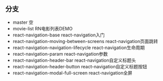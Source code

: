
## 分支

- master 空
- movie-list RN电影列表DEMO
- react-navigation-base react-navigation入门
- react-navigation-moving-between-screens react-navigation页面跳转
- react-navigation-navigation-lifecycle react-navigation生命周期
- react-navigation-param react-navigation参数
- react-navigation-header-bar react-navigation自定义标题头
- react-navigation-header-button react-navigation自定义标题按钮
- react-navigation-modal-full-screen react-navigation全屏